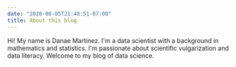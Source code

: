 ```yaml
---
date: "2020-08-05T21:48:51-07:00"
title: About this blog
---
```


Hi! My name is Danae Martinez. I'm a data scientist with a background in mathematics and statistics. I'm passionate about scientific vulgarization and data literacy. 
Welcome to my blog of data science.
